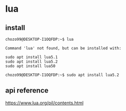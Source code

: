 # lua

## install

```shell
chozo99@DESKTOP-I1OQFDP:~$ lua

Command 'lua' not found, but can be installed with:

sudo apt install lua5.1
sudo apt install lua5.2
sudo apt install lua50

chozo99@DESKTOP-I1OQFDP:~$ sudo apt install lua5.2
```

## api reference

<https://www.lua.org/pil/contents.html>



